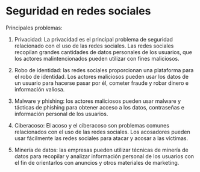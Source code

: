 # Seguridad en redes sociales

Principales problemas:

1. Privacidad: La privacidad es el principal problema de seguridad relacionado con el uso de las redes sociales. Las redes sociales recopilan grandes cantidades de datos personales de los usuarios, que los actores malintencionados pueden utilizar con fines maliciosos.

2. Robo de identidad: las redes sociales proporcionan una plataforma para el robo de identidad. Los actores maliciosos pueden usar los datos de un usuario para hacerse pasar por él, cometer fraude y robar dinero e información valiosa.

3. Malware y phishing: los actores maliciosos pueden usar malware y tácticas de phishing para obtener acceso a los datos, contraseñas e información personal de los usuarios.

4. Ciberacoso: El acoso y el ciberacoso son problemas comunes relacionados con el uso de las redes sociales. Los acosadores pueden usar fácilmente las redes sociales para atacar y acosar a las víctimas.

5. Minería de datos: las empresas pueden utilizar técnicas de minería de datos para recopilar y analizar información personal de los usuarios con el fin de orientarlos con anuncios y otros materiales de marketing.